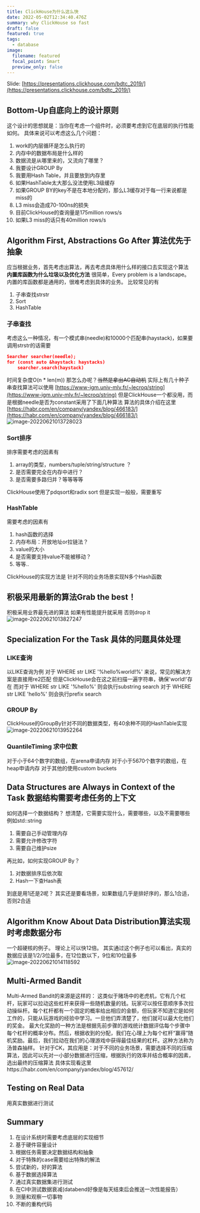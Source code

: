 ```yaml
---
title: ClickHouse为什么这么快
date: 2022-05-02T12:34:40.476Z
summary: why ClickHouse so fast
draft: false
featured: true
tags:
  - database
image:
  filename: featured
  focal_point: Smart
  preview_only: false
---
```

Slide: [https://presentations.clickhouse.com/bdtc_2019/](https://presentations.clickhouse.com/bdtc_2019/)
## Bottom-Up自底向上的设计原则
这个设计的思想就是：当你在考虑一个组件时，必须要考虑到它在底层的执行性能如何。
具体来说可以考虑这么几个问题：

1. work的内层循环是怎么执行的
1. 内存中的数据布局是什么样的
1. 数据流是从哪里来的，又流向了哪里？
1. 我要设计GROUP By
1. 我要用Hash Table，并且要放到内存里
1. 如果HashTable太大那么没法使用L3级缓存
1. 如果GROUP BY的key不是在本地分配的，那么L3缓存对于每一行来说都是miss的
1. L3 miss会造成70-100ns的损失
1. 目前ClickHouse的查询量是175million rows/s
1. 如果L3 miss的话只有40million rows/s
## Algorithm First, Abstractions Go After 算法优先于抽象
应当根据业务，首先考虑出算法，再去考虑具体用什么样的接口去实现这个算法
**内置库函数为什么垃圾以及优化方法**
很简单，Every problem is a landscape。
内置的库函数都是通用的，很难考虑到具体的业务。
比较常见的有

1. 子串查找strstr
1. Sort
1. HashTable
### 子串查找
考虑这么一种情况，有一个模式串(needle)和10000个匹配串(haystack)，如果要调用strstr的话需要
```json
Searcher searcher(needle);
for (const auto &haystack: haystacks)
    searcher.search(haystack)
```
时间复杂度O(n * len(m))
那怎么办呢？~~当然是拿出AC自动机~~
实际上有几十种子串查找算法可以使用 [https://www-igm.univ-mlv.fr/~lecroq/string](https://www-igm.univ-mlv.fr/~lecroq/string)
但是ClickHouse一个都没用，而是根据needle是否为constant采用了下面几种算法
算法的具体介绍在这里 [https://habr.com/en/company/yandex/blog/466183/](https://habr.com/en/company/yandex/blog/466183/)
![image-20220621013728023](ClickHouse%E4%B8%BA%E4%BB%80%E4%B9%88%E8%BF%99%E4%B9%88%E5%BF%AB.assets/image-20220621013728023-5746658-5746660-5746661.png)

### Sort排序
排序需要考虑的因素有

1. array的类型，numbers/tuple/string/structure ？
1. 是否需要完全在内存中进行？
1. 是否需要多路归并？等等等等

ClickHouse使用了pdqsort和radix sort
但是实现一般般，需要重写
### HashTable
需要考虑的因素有

1. hash函数的选择
1. 内存布局：开放地址or拉链法？
1. value的大小
1. 是否需要支持value不能被移动？
1. 等等..

ClickHouse的实现方法是
针对不同的业务场景实现N多个Hash函数
## 积极采用最新的算法Grab the best！
积极采用业界最先进的算法
如果有性能提升就采用
否则drop it
![image-20220621013827247](ClickHouse%E4%B8%BA%E4%BB%80%E4%B9%88%E8%BF%99%E4%B9%88%E5%BF%AB.assets/image-20220621013827247.png)

## Specialization For the Task 具体的问题具体处理
### LIKE查询
以LIKE查询为例
对于
WHERE str LIKE '%hello%world!%'
来说，常见的解决方案是直接用re2匹配
但是ClickHouse会在这之前扫描一遍字符串，确保'world!'存在
而对于
WHERE str LIKE '%hello%'
则会执行substring search
对于
WHERE str LIKE 'hello%'
则会执行prefix search
### GROUP By
ClickHouse的GroupBy针对不同的数据类型，有40余种不同的HashTable实现
![image-20220621013952264](ClickHouse%E4%B8%BA%E4%BB%80%E4%B9%88%E8%BF%99%E4%B9%88%E5%BF%AB.assets/image-20220621013952264.png)

### QuantileTiming 求中位数
对于小于64个数字的数组，在arena申请内存
对于小于5670个数字的数组，在heap申请内存
对于其他的使用custom buckets

## Data Structures are Always in Context of the Task 数据结构需要考虑任务的上下文
如何选择一个数据结构？
想清楚，它需要实现什么，需要哪些，以及不需要哪些
例如std::string

1. 需要自己手动管理内存
1. 需要允许修改字符
1. 需要自己维护size

再比如，如何实现GROUP By？

1. 对数据排序后依次取
1. Hash一下查Hash表

到底是用1还是2呢？
其实还是要看场景，如果数组几乎是排好序的，那么1合适，否则2合适
## Algorithm Know About Data Distribution算法实现时考虑数据分布
一个超硬核的例子。
理论上可以快12倍。
其实通过这个例子也可以看出，真实的数据应该是1/2/3位最多，在12位数以下，9位和10位最多
![image-20220621014118592](ClickHouse%E4%B8%BA%E4%BB%80%E4%B9%88%E8%BF%99%E4%B9%88%E5%BF%AB.assets/image-20220621014118592.png)

## Multi-Armed Bandit
Multi-Armed Bandit的来源是这样的：
这类似于赌场中的老虎机，它有几个杠杆，玩家可以拉动这些杠杆来获得一些随机数量的钱。玩家可以按任意顺序多次拉动操纵杆。每个杠杆都有一个固定的概率给出相应的金额，但玩家不知道它是如何工作的，只能从玩游戏的经验中学习。一旦他们弄清楚了，他们就可以最大化他们的奖金。 最大化奖励的一种方法是根据先前步骤的游戏统计数据评估每个步骤中每个杠杆的概率分布。然后，根据收到的分配，我们在心理上为每个杠杆“赢得”随机奖励。最后，我们拉动在我们的心理游戏中获得最佳结果的杠杆。这种方法称为汤普森抽样。
针对于CK，其应用是：对于不同的业务场景，需要选择不同的压缩算法，因此可以先对一小部分数据进行压缩，根据执行的效率并结合概率的因素，选出最终的压缩算法
具体实现看这里https://habr.com/en/company/yandex/blog/457612/
## Testing on Real Data
用真实数据进行测试
## Summary

1. 在设计系统时需要考虑底层的实现细节
1. 基于硬件容量设计
1. 根据任务需要决定数据结构和抽象
1. 对于特殊的case需要给出特殊的解法
1. 尝试新的，好的算法
1. 基于数据选择算法
1. 通过真实数据集进行测试
1. 在CI中测试数据衰减(databend好像是每天结束后会推送一次性能报告）
1. 测量和观察一切事物
1. 不断的重构代码
